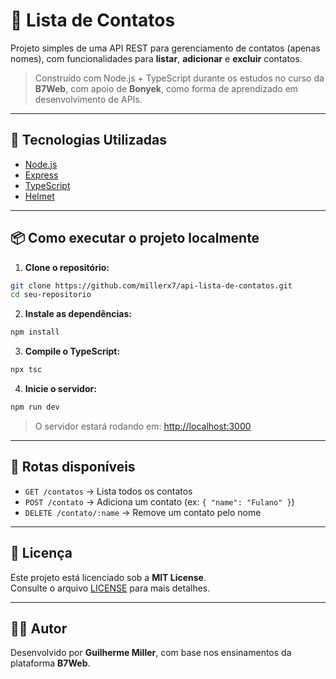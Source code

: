 # 📇 Lista de Contatos

Projeto simples de uma API REST para gerenciamento de contatos (apenas nomes), com funcionalidades para **listar**, **adicionar** e **excluir** contatos.

> Construído com Node.js + TypeScript durante os estudos no curso da **B7Web**, com apoio de **Bonyek**, como forma de aprendizado em desenvolvimento de APIs.

---

## 🚀 Tecnologias Utilizadas

- [Node.js](https://nodejs.org/)
- [Express](https://expressjs.com/)
- [TypeScript](https://www.typescriptlang.org/)
- [Helmet](https://helmetjs.github.io/)

---

## 📦 Como executar o projeto localmente

1. **Clone o repositório:**

```bash
git clone https://github.com/millerx7/api-lista-de-contatos.git
cd seu-repositorio
```

2. **Instale as dependências:**

```bash
npm install
```

3. **Compile o TypeScript:**

```bash
npx tsc
```

4. **Inicie o servidor:**

```bash
npm run dev
```

> O servidor estará rodando em: [http://localhost:3000](http://localhost:3000)

---

## 📌 Rotas disponíveis

- `GET /contatos` → Lista todos os contatos
- `POST /contato` → Adiciona um contato (ex: `{ "name": "Fulano" }`)
- `DELETE /contato/:name` → Remove um contato pelo nome

---

## 📄 Licença

Este projeto está licenciado sob a **MIT License**.  
Consulte o arquivo [LICENSE](./LICENSE) para mais detalhes.

---

## 🙋‍♂️ Autor

Desenvolvido por **Guilherme Miller**, com base nos ensinamentos da plataforma **B7Web**.